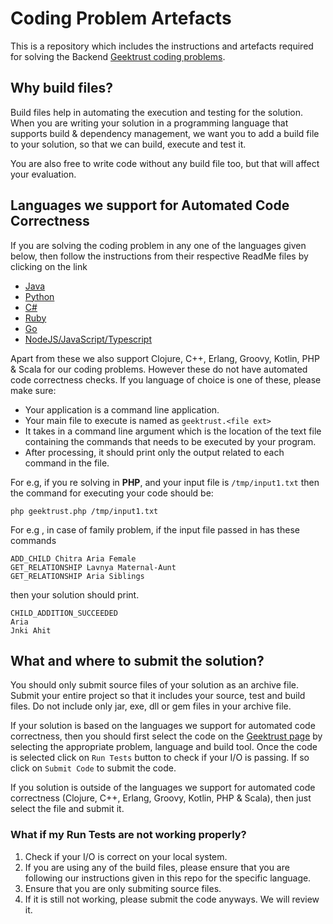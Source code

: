# Coding Problem Artefacts

This is a repository which includes the instructions and artefacts required for solving the Backend [Geektrust coding problems](https://www.geektrust.in/coding-problem). 

## Why build files?

Build files help in automating the execution and testing for the solution. When you are writing your solution in a programming language that supports build & dependency management, we want you to add a build file to your solution, so that we can build, execute and test it.

You are also free to write code without any build file too, but that will affect your evaluation.

## Languages we support for Automated Code Correctness

If you are solving the coding problem in any one of the languages given below, then follow the instructions from their respective ReadMe files by clicking on the link

* [Java](Java/README.md)
* [Python](Python/README.md)
* [C#](CSharp/README.md)
* [Ruby](Ruby/README.md)
* [Go](Go/README.md)
* [NodeJS/JavaScript/Typescript](NodeJS/README.md)


Apart from these we also support Clojure, C++, Erlang, Groovy, Kotlin, PHP & Scala for our coding problems. However these do not have automated code correctness checks.  If you language of choice is one of these, please make sure:
* Your application is a command line application.
* Your main file to execute is named as `geektrust.<file ext>`
* It takes in a command line argument which is the location of the text file containing the commands that needs to be executed by your program.
* After processing, it should print only the output related to each command in the file.

For e.g, if you re solving in **PHP**, and your input file is `/tmp/input1.txt` then the command for executing your code should be:

```php geektrust.php /tmp/input1.txt```


For e.g , in case of family problem, if the input file passed in has these commands 

```
ADD_CHILD Chitra Aria Female 
GET_RELATIONSHIP Lavnya Maternal-Aunt 
GET_RELATIONSHIP Aria Siblings
```

then your solution should print.
```
CHILD_ADDITION_SUCCEEDED 
Aria 
Jnki Ahit
```

## What and where to submit the solution?

You should only submit source files of your solution as an archive file. Submit your entire project so that it includes your source, test and build files. Do not include only jar, exe, dll or gem files in your archive file.

If your solution is based on the languages we support for automated code correctness, then you should first select the code on the [Geektrust page](https://www.geektrust.in/coding-problem/upload) by selecting the appropriate problem, language and build tool. Once the code is selected click on `Run Tests` button to check if your I/O is passing. If so click on `Submit Code` to submit the code.

If you solution is outside of the languages we support for automated code correctness (Clojure, C++, Erlang, Groovy, Kotlin, PHP & Scala), then just select the file and submit it.

### What if my Run Tests are not working properly?

1. Check if your I/O is correct on your local system.
2. If you are using any of the build files, please ensure that you are following our instructions given in this repo for the specific language.
3. Ensure that you are only submiting source files. 
4. If it is still not working, please submit the code anyways. We will review it.
